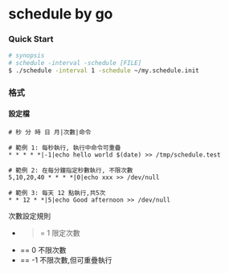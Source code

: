 # schedule by go

### Quick Start
```sh
# synopsis
# schedule -interval -schedule [FILE]
$ ./schedule -interval 1 -schedule ~/my.schedule.init
```

### 格式

#### 設定檔
```
# 秒 分 時 日 月|次數|命令

# 範例 1: 每秒執行, 執行中命令可重疊
* * * * *|-1|echo hello world $(date) >> /tmp/schedule.test

# 範例 2: 在每分鐘指定秒數執行, 不限次數
5,10,20,40 * * * *|0|echo xxx >> /dev/null

# 範例 3: 每天 12 點執行,共5次
* * 12 * *|5|echo Good afternoon >> /dev/null
```

次數設定規則

* >= 1 限定次數
* == 0 不限次數
* == -1 不限次數,但可重疊執行

